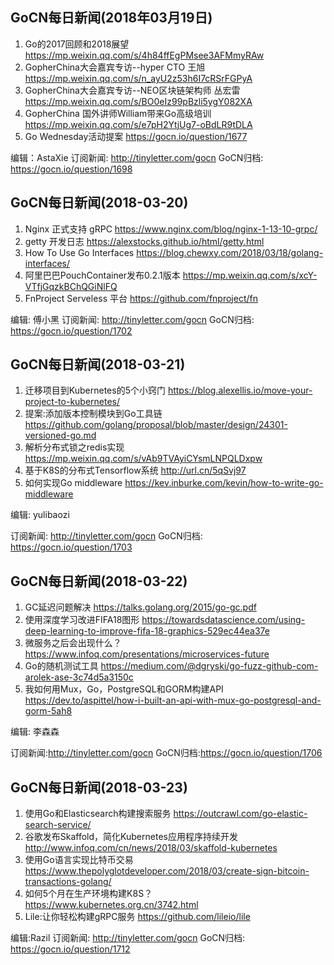 ## GoCN每日新闻(2018年03月19日)

1. Go的2017回顾和2018展望 https://mp.weixin.qq.com/s/4h84ffEgPMsee3AFMmyRAw
2. GopherChina大会嘉宾专访--hyper CTO 王旭 https://mp.weixin.qq.com/s/n_ayU2z53h6I7cRSrFGPyA
3. GopherChina大会嘉宾专访--NEO区块链架构师 丛宏雷 https://mp.weixin.qq.com/s/BO0eIz99pBzli5ygY082XA
4. GopherChina 国外讲师William带来Go高级培训  https://mp.weixin.qq.com/s/e7pH2YtjUg7-oBdLR9tDLA
5. Go Wednesday活动提案 https://gocn.io/question/1677

编辑：AstaXie
订阅新闻: http://tinyletter.com/gocn
GoCN归档: https://gocn.io/question/1698

## GoCN每日新闻(2018-03-20)

1. Nginx 正式支持 gRPC https://www.nginx.com/blog/nginx-1-13-10-grpc/ 
2. getty 开发日志 https://alexstocks.github.io/html/getty.html
3. How To Use Go Interfaces https://blog.chewxy.com/2018/03/18/golang-interfaces/
4. 阿里巴巴PouchContainer发布0.2.1版本 https://mp.weixin.qq.com/s/xcY-VTfjGqzkBChQGiNlFQ
5. FnProject Serveless 平台  https://github.com/fnproject/fn

编辑: 傅小黑
订阅新闻: http://tinyletter.com/gocn
GoCN归档: https://gocn.io/question/1702


## GoCN每日新闻(2018-03-21)

1. 迁移项目到Kubernetes的5个小窍门 https://blog.alexellis.io/move-your-project-to-kubernetes/
2. 提案:添加版本控制模块到Go工具链 https://github.com/golang/proposal/blob/master/design/24301-versioned-go.md
3. 解析分布式锁之redis实现 https://mp.weixin.qq.com/s/vAb9TVAyiCYsmLNPQLDxpw
4. 基于K8S的分布式Tensorflow系统 http://url.cn/5qSvj97
5. 如何实现Go middleware https://kev.inburke.com/kevin/how-to-write-go-middleware

编辑: yulibaozi

订阅新闻: http://tinyletter.com/gocn
GoCN归档: https://gocn.io/question/1703


## GoCN每日新闻(2018-03-22)

1. GC延迟问题解决 https://talks.golang.org/2015/go-gc.pdf
2. 使用深度学习改进FIFA18图形 https://towardsdatascience.com/using-deep-learning-to-improve-fifa-18-graphics-529ec44ea37e
3. 微服务之后会出现什么？ https://www.infoq.com/presentations/microservices-future 
4. Go的随机测试工具 https://medium.com/@dgryski/go-fuzz-github-com-arolek-ase-3c74d5a3150c
5. 我如何用Mux，Go，PostgreSQL和GORM构建API https://dev.to/aspittel/how-i-built-an-api-with-mux-go-postgresql-and-gorm-5ah8

编辑: 李森森

订阅新闻:http://tinyletter.com/gocn
GoCN归档:https://gocn.io/question/1706

## GoCN每日新闻(2018-03-23)

1. 使用Go和Elasticsearch构建搜索服务 https://outcrawl.com/go-elastic-search-service/
2. 谷歌发布Skaffold，简化Kubernetes应用程序持续开发 http://www.infoq.com/cn/news/2018/03/skaffold-kubernetes
3. 使用Go语言实现比特币交易 https://www.thepolyglotdeveloper.com/2018/03/create-sign-bitcoin-transactions-golang/
4. 如何5个月在生产环境构建K8S？ https://www.kubernetes.org.cn/3742.html
5. Lile:让你轻松构建gRPC服务 https://github.com/lileio/lile

编辑:Razil
订阅新闻: http://tinyletter.com/gocn
GoCN归档: https://gocn.io/question/1712
